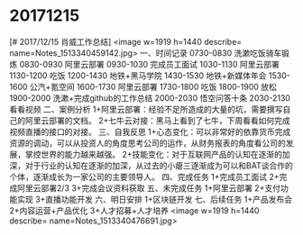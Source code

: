 # 20171215

[# 2017/12/15 肖威工作总结]
<image w=1919 h=1440 describe= name=Notes_1513340459142.jpg>
一、时间记录
0730-0830 洗漱吃饭骑车锻炼
0830-0930 阿里云部署
0930-1030 完成员工面试
1030-1130 阿里云部署
1130-1200 吃饭
1200-1430 地铁+黑马学院
1430-1530 地铁+新媒体年会
1530-1600 公汽+氪空间
1600-1730 阿里云部署
1730-1800 吃饭
1800-1900 放松
1900-2000 洗漱+完成github的工作总结
2000-2030 悟空问答十条
2030-2130 看看视频
二、案例分析
1+阿里云部署：经验不足所造成的大量的坑，需要撰写自己的阿里云部署的文档。
2+七牛云对接：黑马上看到了七牛，下周看看如何完成视频直播的接口的对接。
三、自我反思
1+心态变化：可以非常好的依靠货币完成资源的调动，可以从投资人的角度思考公司的运作，从财务报表的角度看公司的发展，掌控世界的能力越来越强。
2+技能变化：对于互联网产品的认知在逐渐的加深，对于行业的认知在逐渐的加深，从过去的小瘪三逐渐成为可以和BAT谈合作的个体，逐渐成长为一家公司的主要领导人。
四、完成任务
1+完成员工面试
2+完成阿里云部署2/3
3+完成会议资料获取
五、未完成任务
1+阿里云部署
2+支付功能实现
3+直播功能开发
六、明日安排
1+区块链开发
七、后续任务
1+产品发布会
2+内容运营+产品优化
3+人才招募+人才培养
<image w=1919 h=1440 describe= name=Notes_1513340476691.jpg>
